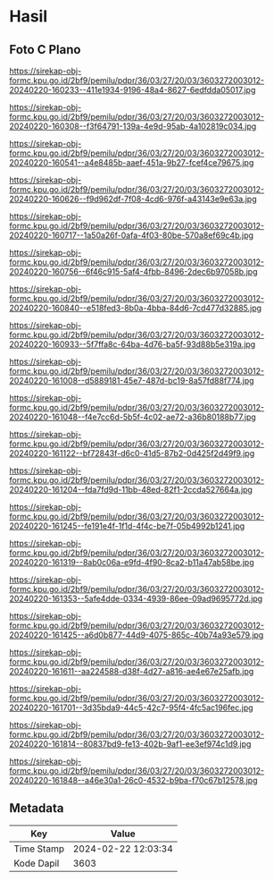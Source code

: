 # Hasil

## Foto C Plano

https://sirekap-obj-formc.kpu.go.id/2bf9/pemilu/pdpr/36/03/27/20/03/3603272003012-20240220-160233--411e1934-9196-48a4-8627-6edfdda05017.jpg

https://sirekap-obj-formc.kpu.go.id/2bf9/pemilu/pdpr/36/03/27/20/03/3603272003012-20240220-160308--f3f64791-139a-4e9d-95ab-4a102819c034.jpg

https://sirekap-obj-formc.kpu.go.id/2bf9/pemilu/pdpr/36/03/27/20/03/3603272003012-20240220-160541--a4e8485b-aaef-451a-9b27-fcef4ce79675.jpg

https://sirekap-obj-formc.kpu.go.id/2bf9/pemilu/pdpr/36/03/27/20/03/3603272003012-20240220-160626--f9d962df-7f08-4cd6-976f-a43143e9e63a.jpg

https://sirekap-obj-formc.kpu.go.id/2bf9/pemilu/pdpr/36/03/27/20/03/3603272003012-20240220-160717--1a50a26f-0afa-4f03-80be-570a8ef69c4b.jpg

https://sirekap-obj-formc.kpu.go.id/2bf9/pemilu/pdpr/36/03/27/20/03/3603272003012-20240220-160756--6f46c915-5af4-4fbb-8496-2dec6b97058b.jpg

https://sirekap-obj-formc.kpu.go.id/2bf9/pemilu/pdpr/36/03/27/20/03/3603272003012-20240220-160840--e518fed3-8b0a-4bba-84d6-7cd477d32885.jpg

https://sirekap-obj-formc.kpu.go.id/2bf9/pemilu/pdpr/36/03/27/20/03/3603272003012-20240220-160933--5f7ffa8c-64ba-4d76-ba5f-93d88b5e319a.jpg

https://sirekap-obj-formc.kpu.go.id/2bf9/pemilu/pdpr/36/03/27/20/03/3603272003012-20240220-161008--d5889181-45e7-487d-bc19-8a57fd88f774.jpg

https://sirekap-obj-formc.kpu.go.id/2bf9/pemilu/pdpr/36/03/27/20/03/3603272003012-20240220-161048--f4e7cc6d-5b5f-4c02-ae72-a36b80188b77.jpg

https://sirekap-obj-formc.kpu.go.id/2bf9/pemilu/pdpr/36/03/27/20/03/3603272003012-20240220-161122--bf72843f-d6c0-41d5-87b2-0d425f2d49f9.jpg

https://sirekap-obj-formc.kpu.go.id/2bf9/pemilu/pdpr/36/03/27/20/03/3603272003012-20240220-161204--fda7fd9d-11bb-48ed-82f1-2ccda527664a.jpg

https://sirekap-obj-formc.kpu.go.id/2bf9/pemilu/pdpr/36/03/27/20/03/3603272003012-20240220-161245--fe191e4f-1f1d-4f4c-be7f-05b4992b1241.jpg

https://sirekap-obj-formc.kpu.go.id/2bf9/pemilu/pdpr/36/03/27/20/03/3603272003012-20240220-161319--8ab0c06a-e9fd-4f90-8ca2-b11a47ab58be.jpg

https://sirekap-obj-formc.kpu.go.id/2bf9/pemilu/pdpr/36/03/27/20/03/3603272003012-20240220-161353--5afe4dde-0334-4939-86ee-09ad9695772d.jpg

https://sirekap-obj-formc.kpu.go.id/2bf9/pemilu/pdpr/36/03/27/20/03/3603272003012-20240220-161425--a6d0b877-44d9-4075-865c-40b74a93e579.jpg

https://sirekap-obj-formc.kpu.go.id/2bf9/pemilu/pdpr/36/03/27/20/03/3603272003012-20240220-161611--aa224588-d38f-4d27-a816-ae4e67e25afb.jpg

https://sirekap-obj-formc.kpu.go.id/2bf9/pemilu/pdpr/36/03/27/20/03/3603272003012-20240220-161701--3d35bda9-44c5-42c7-95f4-4fc5ac196fec.jpg

https://sirekap-obj-formc.kpu.go.id/2bf9/pemilu/pdpr/36/03/27/20/03/3603272003012-20240220-161814--80837bd9-fe13-402b-9af1-ee3ef974c1d9.jpg

https://sirekap-obj-formc.kpu.go.id/2bf9/pemilu/pdpr/36/03/27/20/03/3603272003012-20240220-161848--a46e30a1-26c0-4532-b9ba-f70c67b12578.jpg


## Metadata

| Key        | Value               |
| ---------- | ------------------- |
| Time Stamp | 2024-02-22 12:03:34 |
| Kode Dapil | 3603                |



